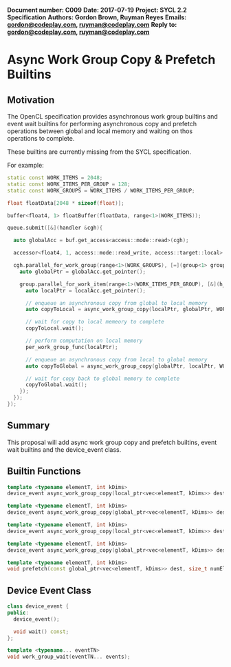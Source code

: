 **Document number: C009**
**Date: 2017-07-19**
**Project: SYCL 2.2 Specification**
**Authors: Gordon Brown, Ruyman Reyes**
**Emails: gordon@codeplay.com, ruyman@codeplay.com**
**Reply to: gordon@codeplay.com, ruyman@codeplay.com**

# Async Work Group Copy & Prefetch Builtins

## Motivation

The OpenCL specification provides asynchronous work group builtins and event wait builtins for performing asynchronous copy and prefetch operations between global and local memory and waiting on thos operations to complete.

These builtins are currently missing from the SYCL specification.

For example:

```cpp
static const WORK_ITEMS = 2048;
static const WORK_ITEMS_PER_GROUP = 128;
static const WORK_GROUPS = WORK_ITEMS / WORK_ITEMS_PER_GROUP;

float floatData[2048 * sizeof(float)];

buffer<float4, 1> floatBuffer(floatData, range<1>(WORK_ITEMS));

queue.submit([&](handler &cgh){

  auto globalAcc = buf.get_access<access::mode::read>(cgh);

  accessor<float4, 1, access::mode::read_write, access::target::local> localAcc(range<1>(WORK_ITEMS_PER_GROUP), cgh);

  cgh.parallel_for_work_group(range<1>(WORK_GROUPS), [=](group<1> group){
    auto globalPtr = globalAcc.get_pointer();

    group.parallel_for_work_item(range<1>(WORK_ITEMS_PER_GROUP), [&](h_item<1> item) {
      auto localPtr = localAcc.get_pointer();

      // enqueue an asynchronous copy from global to local memory
      auto copyToLocal = async_work_group_copy(localPtr, globalPtr, WORK_ITEMS_PER_GROUP);

      // wait for copy to local memeory to complete
      copyToLocal.wait();

      // perform computation on local memory
      per_work_group_func(localPtr);

      // enqueue an asynchronous copy from local to global memory
      auto copyToGlobal = async_work_group_copy(globalPtr, localPtr, WORK_ITEMS_PER_GROUP);

      // wait for copy back to global memory to complete
      copyToGlobal.wait();
    });
  });
});
```

## Summary

This proposal will add async work group copy and prefetch builtins, event wait builtins and the device_event class.

## Builtin Functions

```cpp
template <typename elementT, int kDims>
device_event async_work_group_copy(local_ptr<vec<elementT, kDims>> dest, const global_ptr<vec<elementT, kDims>> src, size_t numElements, device_event event = {});

template <typename elementT, int kDims>
device_event async_work_group_copy(global_ptr<vec<elementT, kDims>> dest, const local_ptr<vec<elementT, kDims>> src, size_t numElements, device_event event = {});

template <typename elementT, int kDims>
device_event async_work_group_copy(local_ptr<vec<elementT, kDims>> dest, const global_ptr<vec<elementT, kDims>> src, size_t numElements, size_t srcStride, device_event event = {});

template <typename elementT, int kDims>
device_event async_work_group_copy(global_ptr<vec<elementT, kDims>> dest, const local_ptr<vec<elementT, kDims>> src, size_t numElements, size_t destStride, device_event event = {});

template <typename elementT, int kDims>
void prefetch(const global_ptr<vec<elementT, kDims>> dest, size_t numElements)
```

## Device Event Class

```cpp
class device_event {
public:
  device_event();

  void wait() const;
};

template <typename... eventTN>
void work_group_wait(eventTN... events);
```